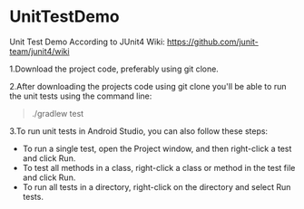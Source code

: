 # UnitTestDemo

Unit Test Demo According to JUnit4 Wiki: https://github.com/junit-team/junit4/wiki

1.Download the project code, preferably using git clone.

2.After downloading the projects code using git clone you'll be able to run the unit tests using the command line:

> ./gradlew test

3.To run unit tests in Android Studio, you can also follow these steps:

- To run a single test, open the Project window, and then right-click a test and click Run.
- To test all methods in a class, right-click a class or method in the test file and click Run.
- To run all tests in a directory, right-click on the directory and select Run tests.
